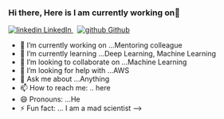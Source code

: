 ### Hi there, Here is I am currently working on👋
<p>
  <a href="https://www.linkedin.com/in/vin999" rel="nofollow noreferrer">
    <img src="https://i.stack.imgur.com/gVE0j.png" alt="linkedin"> LinkedIn
  </a> &nbsp; 
  <a href="https://github.com/[removed]" rel="nofollow noreferrer">
    <img src="https://i.stack.imgur.com/tskMh.png" alt="github"> Github
  </a>
</p>


- 🔭 I’m currently working on ...Mentoring colleague
- 🌱 I’m currently learning ...Deep Learning, Machine Learning
- 👯 I’m looking to collaborate on ...Machine Learning
- 🤔 I’m looking for help with ...AWS
- 💬 Ask me about ...Anything
- 📫 How to reach me: .. here
- 😄 Pronouns: ...He
- ⚡ Fun fact: ... I am a mad scientist
-->
